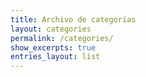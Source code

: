 ```yaml
---
title: Archivo de categorías
layout: categories
permalink: /categories/
show_excerpts: true
entries_layout: list
---
```

